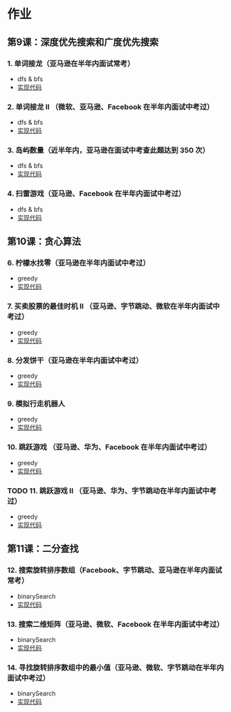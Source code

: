 # 作业
## 第9课：深度优先搜索和广度优先搜索
### 1. 单词接龙（亚马逊在半年内面试常考）

+ dfs & bfs
+ [实现代码](./127ladderLength.js)

### 2. 单词接龙 II （微软、亚马逊、Facebook 在半年内面试中考过）

+ dfs & bfs
+ [实现代码](./126findLadders.js)

### 3. 岛屿数量（近半年内，亚马逊在面试中考查此题达到 350 次）

+ dfs & bfs
+ [实现代码](./200numIslands.js)

### 4. 扫雷游戏（亚马逊、Facebook 在半年内面试中考过）

+ dfs & bfs
+ [实现代码](./529updateBoard.js)




## 第10课：贪心算法

### 6. 柠檬水找零（亚马逊在半年内面试中考过）

+ greedy
+ [实现代码](./860lemonadeChange.js)

### 7. 买卖股票的最佳时机 II （亚马逊、字节跳动、微软在半年内面试中考过）

+ greedy
+ [实现代码](./122maxProfitII.js)

### 8. 分发饼干（亚马逊在半年内面试中考过）

+ greedy
+ [实现代码](./455findContentChildren.js)

### 9. 模拟行走机器人

+ greedy
+ [实现代码](./874robotSim.js)

### 10. 跳跃游戏 （亚马逊、华为、Facebook 在半年内面试中考过）

+ greedy
+ [实现代码](./055canJump.js)

### TODO 11. 跳跃游戏 II （亚马逊、华为、字节跳动在半年内面试中考过）

+ greedy
+ [实现代码](./045jump.js)






## 第11课：二分查找
### 12. 搜索旋转排序数组（Facebook、字节跳动、亚马逊在半年内面试常考）

+ binarySearch
+ [实现代码](./033search.js)

### 13. 搜索二维矩阵（亚马逊、微软、Facebook 在半年内面试中考过）

+ binarySearch
+ [实现代码](./074searchMatrix.js)

### 14. 寻找旋转排序数组中的最小值（亚马逊、微软、字节跳动在半年内面试中考过）

+ binarySearch
+ [实现代码](./153findMin.js)

